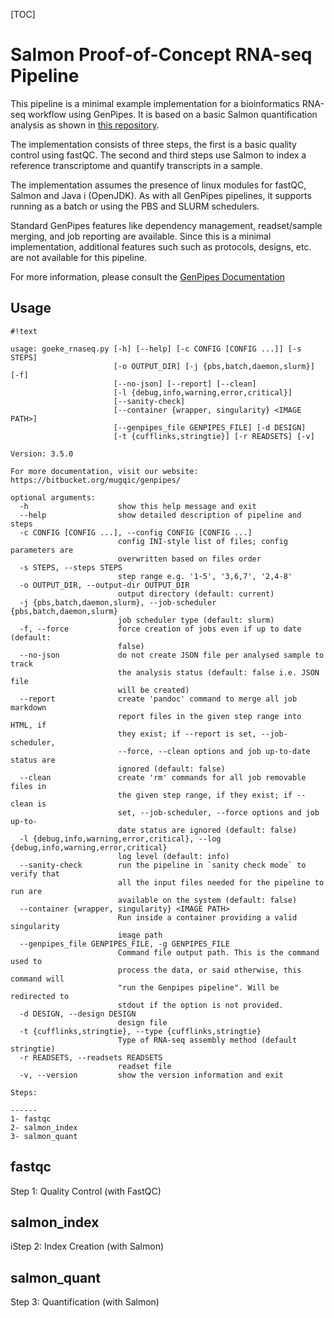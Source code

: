 [TOC]

Salmon Proof-of-Concept RNA-seq Pipeline
================
This pipeline is a minimal example implementation for a bioinformatics RNA-seq 
workflow using GenPipes. It is based on a basic Salmon quantification analysis
as shown in [this repository](https://github.com/GoekeLab/bioinformatics-workflows).

The implementation consists of three steps, the first is a basic quality control using
fastQC. The second and third steps use Salmon to index a reference transcriptome and 
quantify transcripts in a sample. 

The implementation assumes the presence of linux modules for fastQC, Salmon and Java i
(OpenJDK). As with all GenPipes pipelines, it supports running as a batch or using 
the PBS and SLURM schedulers. 

Standard GenPipes features like dependency management, readset/sample merging, and 
job reporting are available. Since this is a minimal implementation, additional features
such such as protocols, designs, etc. are not available for this pipeline. 

For more information, please consult the [GenPipes Documentation](https://genpipes.readthedocs.io/en/master/index.html)

Usage
-----
```
#!text

usage: goeke_rnaseq.py [-h] [--help] [-c CONFIG [CONFIG ...]] [-s STEPS]
                       [-o OUTPUT_DIR] [-j {pbs,batch,daemon,slurm}] [-f]
                       [--no-json] [--report] [--clean]
                       [-l {debug,info,warning,error,critical}]
                       [--sanity-check]
                       [--container {wrapper, singularity} <IMAGE PATH>]
                       [--genpipes_file GENPIPES_FILE] [-d DESIGN]
                       [-t {cufflinks,stringtie}] [-r READSETS] [-v]

Version: 3.5.0

For more documentation, visit our website: https://bitbucket.org/mugqic/genpipes/

optional arguments:
  -h                    show this help message and exit
  --help                show detailed description of pipeline and steps
  -c CONFIG [CONFIG ...], --config CONFIG [CONFIG ...]
                        config INI-style list of files; config parameters are
                        overwritten based on files order
  -s STEPS, --steps STEPS
                        step range e.g. '1-5', '3,6,7', '2,4-8'
  -o OUTPUT_DIR, --output-dir OUTPUT_DIR
                        output directory (default: current)
  -j {pbs,batch,daemon,slurm}, --job-scheduler {pbs,batch,daemon,slurm}
                        job scheduler type (default: slurm)
  -f, --force           force creation of jobs even if up to date (default:
                        false)
  --no-json             do not create JSON file per analysed sample to track
                        the analysis status (default: false i.e. JSON file
                        will be created)
  --report              create 'pandoc' command to merge all job markdown
                        report files in the given step range into HTML, if
                        they exist; if --report is set, --job-scheduler,
                        --force, --clean options and job up-to-date status are
                        ignored (default: false)
  --clean               create 'rm' commands for all job removable files in
                        the given step range, if they exist; if --clean is
                        set, --job-scheduler, --force options and job up-to-
                        date status are ignored (default: false)
  -l {debug,info,warning,error,critical}, --log {debug,info,warning,error,critical}
                        log level (default: info)
  --sanity-check        run the pipeline in `sanity check mode` to verify that
                        all the input files needed for the pipeline to run are
                        available on the system (default: false)
  --container {wrapper, singularity} <IMAGE PATH>
                        Run inside a container providing a valid singularity
                        image path
  --genpipes_file GENPIPES_FILE, -g GENPIPES_FILE
                        Command file output path. This is the command used to
                        process the data, or said otherwise, this command will
                        "run the Genpipes pipeline". Will be redirected to
                        stdout if the option is not provided.
  -d DESIGN, --design DESIGN
                        design file
  -t {cufflinks,stringtie}, --type {cufflinks,stringtie}
                        Type of RNA-seq assembly method (default stringtie)
  -r READSETS, --readsets READSETS
                        readset file
  -v, --version         show the version information and exit

Steps:
```
```
------
1- fastqc
2- salmon_index
3- salmon_quant

```



fastqc
-------------------
Step 1: Quality Control (with FastQC)

salmon_index
-----------
iStep 2: Index Creation (with Salmon)

salmon_quant
-----------------------
Step 3: Quantification (with Salmon)



